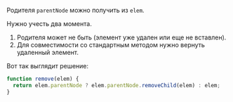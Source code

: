 Родителя `parentNode` можно получить из `elem`.

Нужно учесть два момента.
<ol>
<li>Родителя может не быть (элемент уже удален или еще не вставлен).</li>
<li>Для совместимости со стандартным методом нужно вернуть удаленный элемент.</li>
</ol>

Вот так выглядит решение:

```js
function remove(elem) {
  return elem.parentNode ? elem.parentNode.removeChild(elem) : elem;
}
```

